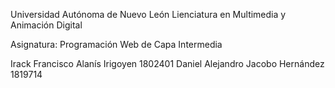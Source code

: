 Universidad Autónoma de Nuevo León
Lienciatura en Multimedia y Animación Digital

Asignatura: Programación Web de Capa Intermedia

Irack Francisco Alanís Irigoyen     1802401
Daniel Alejandro Jacobo Hernández   1819714